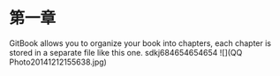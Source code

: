 # 第一章

GitBook allows you to organize your book into chapters, each chapter is stored in a separate file like this one.
sdkj684654654654
![](QQ Photo20141212155638.jpg)